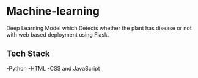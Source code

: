 # Machine-learning
Deep Learning Model which Detects whether the plant has disease or not  with web based deployment using Flask.

## Tech Stack
-Python
-HTML
-CSS and JavaScript




